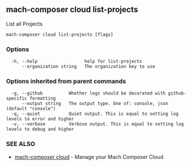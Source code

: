 ## mach-composer cloud list-projects

List all Projects

```
mach-composer cloud list-projects [flags]
```

### Options

```
  -h, --help                  help for list-projects
      --organization string   The organization key to use
```

### Options inherited from parent commands

```
  -g, --github          Whether logs should be decorated with github-specific formatting
      --output string   The output type. One of: console, json (default "console")
  -q, --quiet           Quiet output. This is equal to setting log levels to error and higher
  -v, --verbose         Verbose output. This is equal to setting log levels to debug and higher
```

### SEE ALSO

* [mach-composer cloud](mach-composer_cloud.md)	 - Manage your Mach Composer Cloud

